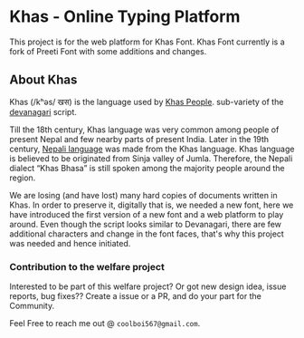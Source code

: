 # Khas - Online Typing Platform
This project is for the web platform for Khas Font. Khas Font currently is a fork of Preeti Font with some additions and changes.


## About Khas
Khas (/kʰəs/ खस) is the language used by [Khas People](https://en.wikipedia.org/wiki/Khas_people "Khas People"). sub-variety of the [devanagari](https://en.wikipedia.org/wiki/Devanagari "Devanagari") script.

Till the 18th century, Khas language was very common among people of present Nepal and few nearby parts of present India. Later in the 19th century, [Nepali language](https://en.wikipedia.org/wiki/Nepali_language "Nepali") was made from the Khas language. Khas language is believed to be originated from Sinja valley of Jumla. Therefore, the Nepali dialect “Khas Bhasa” is still spoken among the majority people around the region.

We are losing (and have lost) many hard copies of documents written in Khas. In order to preserve it, digitally that is, we needed a new font, here we have introduced the first version of a new font and a web platform to play around. Even though the script looks similar to Devanagari, there are few additional characters and change in the font faces, that's why this project was needed and hence initiated.


### Contribution to the welfare project
Interested to be part of this welfare project? Or got new design idea, issue reports, bug fixes?? Create a issue or a PR, and do your part for the Community.

Feel Free to reach me out @ `coolboi567@gmail.com`.